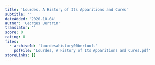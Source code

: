 ```yaml
---
title: 'Lourdes, A History of Its Apparitions and Cures'
subtitle: ''
dateAdded: '2020-10-04'
author: 'Georges Bertrin'
translator: ''
score: 0
rating: 0
files:
  - archiveId: 'lourdesahistory00bertuoft'
    pdfFile: 'Lourdes, A History of Its Apparitions and Cures.pdf'
storeLinks: []
---
```



